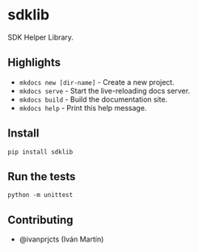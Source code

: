 # sdklib

SDK Helper Library.


## Highlights

* `mkdocs new [dir-name]` - Create a new project.
* `mkdocs serve` - Start the live-reloading docs server.
* `mkdocs build` - Build the documentation site.
* `mkdocs help` - Print this help message.


## Install

```
pip install sdklib
```


## Run the tests
```
python -m unittest
```


## Contributing

* @ivanprjcts (Iván Martín)